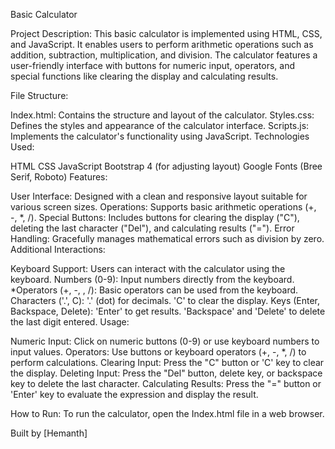 Basic Calculator

Project Description:
This basic calculator is implemented using HTML, CSS, and JavaScript. It enables users to perform arithmetic operations such as addition, subtraction, multiplication, and division. The calculator features a user-friendly interface with buttons for numeric input, operators, and special functions like clearing the display and calculating results.

File Structure:

Index.html: Contains the structure and layout of the calculator.
Styles.css: Defines the styles and appearance of the calculator interface.
Scripts.js: Implements the calculator's functionality using JavaScript.
Technologies Used:

HTML
CSS
JavaScript
Bootstrap 4 (for adjusting layout)
Google Fonts (Bree Serif, Roboto)
Features:

User Interface: Designed with a clean and responsive layout suitable for various screen sizes.
Operations: Supports basic arithmetic operations (+, -, *, /).
Special Buttons: Includes buttons for clearing the display ("C"), deleting the last character ("Del"), and calculating results ("=").
Error Handling: Gracefully manages mathematical errors such as division by zero.
Additional Interactions:

Keyboard Support: Users can interact with the calculator using the keyboard.
Numbers (0-9): Input numbers directly from the keyboard.
*Operators (+, -, , /): Basic operators can be used from the keyboard.
Characters ('.', C):
'.' (dot) for decimals.
'C' to clear the display.
Keys (Enter, Backspace, Delete):
'Enter' to get results.
'Backspace' and 'Delete' to delete the last digit entered.
Usage:

Numeric Input: Click on numeric buttons (0-9) or use keyboard numbers to input values.
Operators: Use buttons or keyboard operators (+, -, *, /) to perform calculations.
Clearing Input: Press the "C" button or 'C' key to clear the display.
Deleting Input: Press the "Del" button, delete key, or backspace key to delete the last character.
Calculating Results: Press the "=" button or 'Enter' key to evaluate the expression and display the result.

How to Run:
To run the calculator, open the Index.html file in a web browser.

Built by [Hemanth]